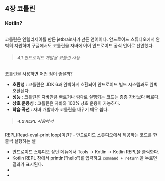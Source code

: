 ## 4장 코틀린

### Kotlin?

![]()

코틀린은 인텔리제이를 만든 jetbrain사가 만든 언어이다. 안드로이드 스튜디오에서 완벽히 지원하며 구글에서도 코틀린을 자바에 이어 안드로이드 공식 언어로 선언했다.



> ######   4.1 안드로이드 개발용 코틀린 사용

코틀린을 사용하면 어떤 점이 좋을까?

- **호환성** : 코틀린은 JDK 6과 완벽하게 호환되어 안드로이드 빌드 시스템과도 완벽 호환된다.
- **성능** : 코틀린은 자바만큼 빠르거나 람다로 실행되는 코드는 종종 자바보다 빠르다.
- **상호 운용성** : 코틀린은 자바와 100% 상호 운용이 가능하다.
- **학습 곡선** : 자바 개발자가 코틀린을 배우기 매우 쉽다.

> ##### **4.2 REPL 사용하기**

REPL(Read-eval-print loop)이란? - 안드로이드 스튜디오에서 제공하는 코드를 한 줄씩 실행하는 셸

- 안드로이드 스튜디오 상단 메뉴에서 Tools -> Kotlin -> Kotlin REPL을 클릭한다.
- Kotlin REPL 창에서 println("hello")를 입력하고 `command + return` 을 누르면 결과가 표시된다.
- 
-  